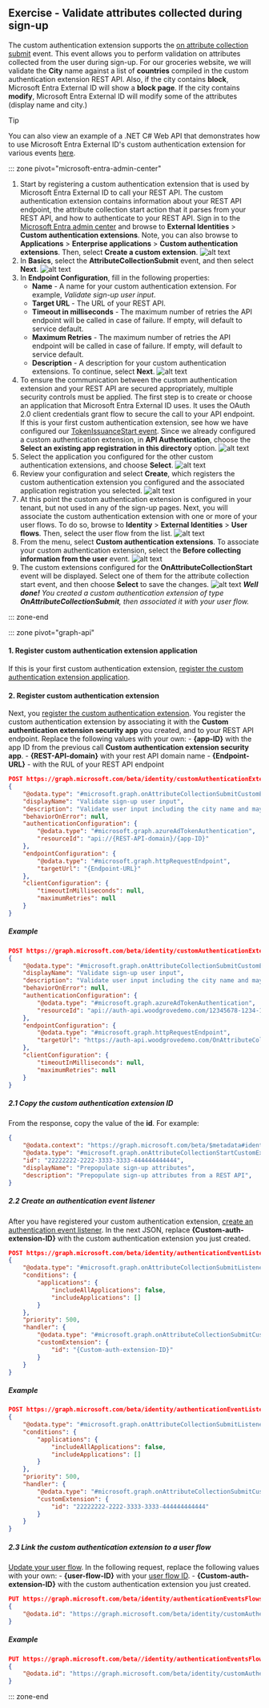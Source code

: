 ## Exercise - Validate attributes collected during sign-up

The custom authentication extension supports the [on attribute collection submit](https://learn.microsoft.com/entra/identity-platform/custom-extension-attribute-collection?context=%2Fentra%2Fexternal-id%2Fcustomers%2Fcontext%2Fcustomers-context&tabs=start-continue%2Csubmit-continue) event. This event allows you to perform validation on attributes collected from the user during sign-up. For our groceries website, we will validate the **City** name against a list of **countries** compiled in the custom authentication extension REST API. Also, if the city contains **block**, Microsoft Entra External ID will show a **block page**. If the city contains **modify**, Microsoft Entra External ID will modify some of the attributes (display name and city.)

> [!TIP]
> You can also view an example of a .NET C# Web API that demonstrates how to use Microsoft Entra External ID's custom authentication extension for various events [here](https://github.com/microsoft/woodgrove-auth-api).
 
::: zone pivot="microsoft-entra-admin-center"

1. Start by registering a custom authentication extension that is used by Microsoft Entra External ID to call your REST API. The custom authentication extension contains information about your REST API endpoint, the attribute collection start action that it parses from your REST API, and how to authenticate to your REST API. Sign in to the [Microsoft Entra admin center](https://entra.microsoft.com/) and browse to **External Identities** > **Custom authentication extensions**. Note, you can also browse to **Applications** > **Enterprise applications** > **Custom authentication extensions**. Then, select **Create a custom extension**.
    ![alt text](../media/validate-attributes-collected-during-sign-up/1.png)
1. In **Basics**, select the **AttributeCollectionSubmit** event, and then select **Next**.
    ![alt text](../media/validate-attributes-collected-during-sign-up/2.png)
1. In **Endpoint Configuration**, fill in the following properties:
    - **Name** - A name for your custom authentication extension. For example, *Validate sign-up user input*.
    - **Target URL** - The URL of your REST API.
    - **Timeout in milliseconds** - The maximum number of retries the API endpoint will be called in case of failure. If empty, will default to service default.
    - **Maximum Retries** - The maximum number of retries the API endpoint will be called in case of failure. If empty, will default to service default.
    - **Description** - A description for your custom authentication extensions.
    To continue, select **Next**.
    ![alt text](../media/validate-attributes-collected-during-sign-up/3.png)
1. To ensure the communication between the custom authentication extension and your REST API are secured appropriately, multiple security controls must be applied. The first step is to create or choose an application that Microsoft Entra External ID uses. It uses the OAuth 2.0 client credentials grant flow to secure the call to your API endpoint.
If this is your first custom authentication extension, see how we have configured our [TokenIssuanceStart event](https://woodgrovedemo.com/help/TokenAugmentation). Since we already configured a custom authentication extension, in **API Authentication**, choose the **Select an existing app registration in this directory** option.
![alt text](../media/validate-attributes-collected-during-sign-up/4.png)
1. Select the application you configured for the other custom authentication extensions, and choose **Select**.
![alt text](../media/validate-attributes-collected-during-sign-up/5.png)
1. Review your configuration and select **Create**, which registers the custom authentication extension you configured and the associated application registration you selected.
![alt text](../media/validate-attributes-collected-during-sign-up/6.png)
1. At this point the custom authentication extension is configured in your tenant, but not used in any of the sign-up pages. Next, you will associate the custom authentication extension with one or more of your user flows. To do so, browse to **Identity** > **External Identities** > **User flows**. Then, select the user flow from the list.
![alt text](../media/validate-attributes-collected-during-sign-up/7.png)
1. From the menu, select **Custom authentication extensions**. To associate your custom authentication extension, select the **Before collecting information from the user** event.
![alt text](../media/validate-attributes-collected-during-sign-up/8.png)
1. The custom extensions configured for the **OnAttributeCollectionStart** event will be displayed. Select one of them for the attribute collection start event, and then choose **Select** to save the changes.
![alt text](../media/validate-attributes-collected-during-sign-up/9.png)
***Well done!** You created a custom authentication extension of type **OnAttributeCollectionSubmit**, then associated it with your user flow.*

::: zone-end

::: zone pivot="graph-api"

#### 1\. Register custom authentication extension application

If this is your first custom authentication extension, [register the custom authentication extension application](https://woodgrovedemo.com/help/TokenAugmentation#graph).

#### 2\. Register custom authentication extension

Next, you [register the custom authentication extension](https://learn.microsoft.com/graph/api/identitycontainer-post-customauthenticationextensions?view=graph-rest-beta&tabs=http). You register the custom authentication extension by associating it with the **Custom authentication extension security app** you created, and to your REST API endpoint. Replace the following values with your own:
    - **{app-ID}** with the app ID from the previous call **Custom authentication extension security app**.
    - **{REST-API-domain}** with your rest API domain name
    - **{Endpoint-URL}** - with the RUL of your REST API endpoint

```json
POST https://graph.microsoft.com/beta/identity/customAuthenticationExtensions
{
    "@odata.type": "#microsoft.graph.onAttributeCollectionSubmitCustomExtension",
    "displayName": "Validate sign-up user input",
    "description": "Validate user input including the city name and may ask the user to correct the data or block the user",
    "behaviorOnError": null,
    "authenticationConfiguration": {
        "@odata.type": "#microsoft.graph.azureAdTokenAuthentication",
        "resourceId": "api://{REST-API-domain}/{app-ID}"
    },
    "endpointConfiguration": {
        "@odata.type": "#microsoft.graph.httpRequestEndpoint",
        "targetUrl": "{Endpoint-URL}"
    },
    "clientConfiguration": {
        "timeoutInMilliseconds": null,
        "maximumRetries": null
    }
}
```

##### Example

```json
POST https://graph.microsoft.com/beta/identity/customAuthenticationExtensions
{
    "@odata.type": "#microsoft.graph.onAttributeCollectionSubmitCustomExtension",
    "displayName": "Validate sign-up user input",
    "description": "Validate user input including the city name and may ask the user to correct the data or block the user",
    "behaviorOnError": null,
    "authenticationConfiguration": {
        "@odata.type": "#microsoft.graph.azureAdTokenAuthentication",
        "resourceId": "api://auth-api.woodgrovedemo.com/12345678-1234-1234-1234-000000000000"
    },
    "endpointConfiguration": {
        "@odata.type": "#microsoft.graph.httpRequestEndpoint",
        "targetUrl": "https://auth-api.woodgrovedemo.com/OnAttributeCollectionSubmit"
    },
    "clientConfiguration": {
        "timeoutInMilliseconds": null,
        "maximumRetries": null
    }
}
```

##### 2.1 Copy the custom authentication extension ID

From the response, copy the value of the **id**. For example:

```json
{
    "@odata.context": "https://graph.microsoft.com/beta/$metadata#identity/customAuthenticationExtensions/$entity",
    "@odata.type": "#microsoft.graph.onAttributeCollectionStartCustomExtension",
    "id": "22222222-2222-3333-3333-444444444444",
    "displayName": "Prepopulate sign-up attributes",
    "description": "Prepopulate sign-up attributes from a REST API",
}
```

##### 2.2 Create an authentication event listener

After you have registered your custom authentication extension, [create an authentication event listener](https://learn.microsoft.com/graph/api/identitycontainer-post-authenticationeventlisteners?view=graph-rest-beta&tabs=http). In the next JSON, replace **{Custom-auth-extension-ID}** with the custom authentication extension you just created.

```json
POST https://graph.microsoft.com/beta/identity/authenticationEventListeners
{
    "@odata.type": "#microsoft.graph.onAttributeCollectionSubmitListener",
    "conditions": {
        "applications": {
            "includeAllApplications": false,
            "includeApplications": []
        }
    },
    "priority": 500,
    "handler": {
        "@odata.type": "#microsoft.graph.onAttributeCollectionSubmitCustomExtensionHandler",
        "customExtension": {
            "id": "{Custom-auth-extension-ID}"
        }
    }
}
```

##### Example

```json
POST https://graph.microsoft.com/beta/identity/authenticationEventListeners
{
    "@odata.type": "#microsoft.graph.onAttributeCollectionSubmitListener",
    "conditions": {
        "applications": {
            "includeAllApplications": false,
            "includeApplications": []
        }
    },
    "priority": 500,
    "handler": {
        "@odata.type": "#microsoft.graph.onAttributeCollectionSubmitCustomExtensionHandler",
        "customExtension": {
            "id": "22222222-2222-3333-3333-444444444444"
        }
    }
}
```

##### 2.3 Link the custom authentication extension to a user flow

[Update your user flow](https://learn.microsoft.com/graph/api/authenticationeventsflow-update?view=graph-rest-beta&tabs=http). In the following request, replace the following values with your own:
    - **{user-flow-ID}** with your [user flow ID](https://learn.microsoft.com/graph/api/identitycontainer-list-authenticationeventsflows?view=graph-rest-beta&tabs=http).
    - **{Custom-auth-extension-ID}** with the custom authentication extension you just created.

```json
PUT https://graph.microsoft.com/beta/identity/authenticationEventsFlows/{user-flow-ID}/microsoft.graph.externalUsersSelfServiceSignUpEventsFlow/onAttributeCollectionSubmit/microsoft.graph.onAttributeCollectionSubmitCustomExtensionHandler/customExtension/$ref
{
    "@odata.id": "https://graph.microsoft.com/beta/identity/customAuthenticationExtensions/{Custom-auth-extension-ID}"
}
```

##### Example

```json
PUT https://graph.microsoft.com/beta//identity/authenticationEventsFlows/44444444-4444-4444-4444-445555555555/microsoft.graph.externalUsersSelfServiceSignUpEventsFlow/onAttributeCollectionSubmit/microsoft.graph.onAttributeCollectionSubmitCustomExtensionHandler/customExtension/$ref
{
    "@odata.id": "https://graph.microsoft.com/beta/identity/customAuthenticationExtensions/44444444-2222-3333-3333-444444444444"
}
```

::: zone-end
